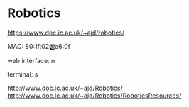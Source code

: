 # Robotics


https://www.doc.ic.ac.uk/~ajd/robotics/

MAC: 80:1f:02:ab:a6:0f

web interface:  n

terminal:  s

http://www.doc.ic.ac.uk/~ajd/Robotics/
http://www.doc.ic.ac.uk/~ajd/Robotics/RoboticsResources/

